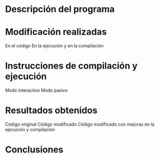 # Descripción del programa 
# Modificación realizadas
En el código 
En la ejecución y en la compilación
# Instrucciones de compilación y ejecución 
Modo interactivo
Modo pasivo
# Resultados obtenidos 
Código original 
Código modificado 
Código modificado con mejoras en la ejecución y compilación 
# Conclusiones


